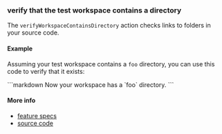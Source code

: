 ### verify that the test workspace contains a directory

The `verifyWorkspaceContainsDirectory` action checks links to folders in your source code.


#### Example

Assuming your test workspace contains a
<a class="tr_createDirectory">`foo`</a>
directory,
you can use this code to verify that it exists:

<a class="tr_runMarkdownInTextrun">
```markdown
<a class="tr_verifyWorkspaceContainsDirectory">
  Now your workspace has a `foo` directory.
</a>
```
</a>


#### More info

- [feature specs](../../features/actions/built-in/verify-source-contains-directory/verify-source-contains-directory.feature)
- [source code](../../src/actions/built-in/verify-source-contains-directory.ls)
